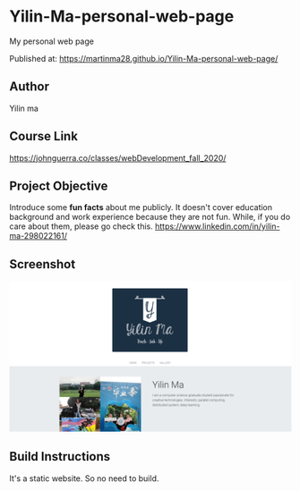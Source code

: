 # Yilin-Ma-personal-web-page
My personal web page

Published at: https://martinma28.github.io/Yilin-Ma-personal-web-page/

## Author
Yilin ma

## Course Link
https://johnguerra.co/classes/webDevelopment_fall_2020/

## Project Objective
Introduce some **fun facts** about me publicly. It doesn't cover education background and work experience because they are not fun. While, if you do care about them, please go check this. https://www.linkedin.com/in/yilin-ma-298022161/

## Screenshot
![ui screenshot](./static/screenshot.png)

## Build Instructions
It's a static website. So no need to build.
